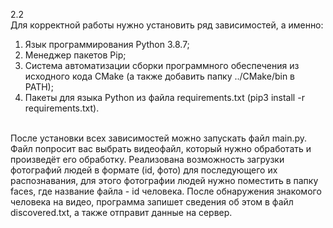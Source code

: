 2.2<br>
Для корректной работы нужно установить ряд зависимостей, а именно:
  1. Язык программирования Python 3.8.7;
  2. Менеджер пакетов Pip;
  3. Cистема автоматизации сборки программного обеспечения из исходного кода CMake (а также добавить папку ../CMake/bin в PATH);
  4. Пакеты для языка Python из файла requirements.txt (pip3 install -r requirements.txt).
<br>
После установки всех зависимостей можно запускать файл main.py.
Файл попросит вас выбрать видеофайл, который нужно обработать и произведёт его обработку.
Реализована возможность загрузки фотографий людей в формате (id, фото) для последующего их распознавания, для этого фотографии людей нужно поместить в папку faces, где название файла - id человека.
После обнаружения знакомого человека на видео, программа запишет сведения об этом в файл discovered.txt, а также отправит данные на сервер.
